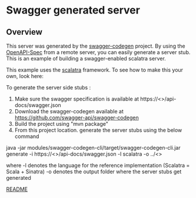 # Swagger generated server

## Overview
This server was generated by the [swagger-codegen](https://github.com/swagger-api/swagger-codegen) project.  By using the 
[OpenAPI-Spec](https://github.com/swagger-api/swagger-core/wiki) from a remote server, you can easily generate a server stub.  This
is an example of building a swagger-enabled scalatra server.

This example uses the [scalatra](http://scalatra.org/) framework.  To see how to make this your own, look here:


To generate the server side stubs :

1. Make sure the swagger specification is available at https://<<appname>>/api-docs/swagger.json
2. Download the swagger-codegen available at https://github.com/swagger-api/swagger-codegen
3. Build the project using "mvn package"
4. From this project location. generate the server stubs using the below command

java -jar modules/swagger-codegen-cli/target/swagger-codegen-cli.jar generate -i https://<<appname>>/api-docs/swagger.json  -l scalatra  -o ../<<outputprojectlocation>>

where -l denotes the language for the reference implementation (Scalatra = Scala + Sinatra)
      -o denotes the output folder where the server stubs get generated


[README](https://github.com/swagger-api/swagger-codegen/tree/master/samples/server-generator/scalatra)
